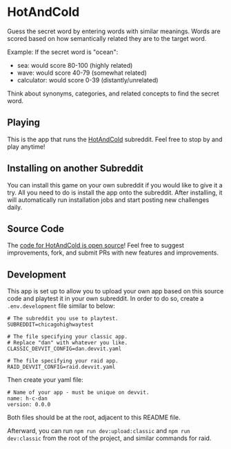 # HotAndCold

Guess the secret word by entering words with similar meanings. Words are scored based on how semantically related they are to the target word.

Example: If the secret word is "ocean":

- sea: would score 80-100 (highly related)
- wave: would score 40-79 (somewhat related)
- calculator: would score 0-39 (distantly/unrelated)

Think about synonyms, categories, and related concepts to find the secret word.

## Playing

This is the app that runs the [HotAndCold](https://www.reddit.com/r/HotAndCold/) subreddit. Feel free to stop by and play anytime!

## Installing on another Subreddit

You can install this game on your own subreddit if you would like to give it a try. All you need to do is install the app onto the subreddit. After installing, it will automatically run installation jobs and start posting new challenges daily.

## Source Code

The [code for HotAndCold is open source](https://github.com/reddit/devvit-HotAndCold)! Feel free to suggest improvements, fork, and submit PRs with new features and improvements.

## Development

This app is set up to allow you to upload your own app based on this source code and playtest it in your own subreddit. In order to do so, create a `.env.development` file similar to below:

```
# The subreddit you use to playtest.
SUBREDDIT=chicagohighwaytest

# The file specifying your classic app.
# Replace "dan" with whatever you like.
CLASSIC_DEVVIT_CONFIG=dan.devvit.yaml

# The file specifying your raid app.
RAID_DEVVIT_CONFIG=raid.devvit.yaml
```

Then create your yaml file:

```
# Name of your app - must be unique on devvit.
name: h-c-dan
version: 0.0.0
```

Both files should be at the root, adjacent to this README file.

Afterward, you can run `npm run dev:upload:classic` and `npm run dev:classic` from the root of the project, and similar commands for raid.
